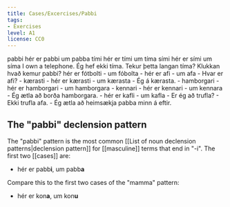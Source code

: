 ```yaml
---
title: Cases/Excercises/Pabbi
tags:
- Exercises
level: A1
license: CC0
---
```

<vocabulary>
pabbi
hér er pabbi um pabba
tími
hér er tími um tíma
sími
hér er sími um síma
I own a telephone.
Ég hef ekki tíma. 
Tekur þetta langan tíma?
Klukkan hvað kemur pabbi?
hér er fótbolti - um fóbolta
- hér er afi - um afa
- Hvar er afi?
- kærasti
- hér er kærasti - um kærasta
- Ég á kærasta.
- hamborgari
- hér er hamborgari - um hamborgara
- kennari
- hér er kennari - um kennara
- Ég ætla að borða hamborgara.
- hér er kafli - um kafla
- Er ég að trufla?
- Ekki trufla afa.
- Ég ætla að heimsækja pabba minn á eftir.
</vocabulary>

## The "pabbi" declension pattern

The "pabbi" pattern is the most common [[List of noun declension patterns|declension pattern]] for [[masculine]] terms that end in "-i". The first two [[cases]] are:

* hér er pabb**i**, um pabb**a**

Compare this to the first two cases of the "mamma" pattern:

* hér er kon**a**, um kon**u**
